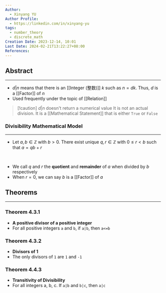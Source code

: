 ```yaml
---
Author:
  - Xinyang YU
Author Profile:
  - https://linkedin.com/in/xinyang-yu
tags:
  - number_theory
  - discrete_math
Creation Date: 2023-12-14, 10:01
Last Date: 2024-02-21T13:22:27+08:00
References: 
---
```

## Abstract
---
- $d|n$ means that there is an [[Integer (整数)]] $k$ such as $n=dk$. Thus, $d$ is a [[Factor]] of $n$
- Used frequently under the topic of [[Relation]]


>[!caution] $d|n$  doesn't return a numerical value
>  It is not an actual division. It is a [[Mathematical Statement]] that is either `True` or `False`

### Divisibility Mathematical Model
----
- Let $a, b \in  \mathbb{Z}$  with $b \gt 0$. There exist unique $q,r \in \mathbb{Z}$ with $0 \le r \lt b$ such that $a = qb + r$ 
</br>

- We call $q$ and $r$ the **quotient** and **remainder** of $a$ when divided by $b$ respectively
- When $r=0$, we can say $b$ is a [[Factor]] of $a$

## Theorems
---
### Theorem 4.3.1
- **A positive divisor of a positive integer**
- For all positive integers `a` and `b`, if `a|b`, then `a<=b` 
### Theorem 4.3.2
- **Divisors of 1**
- The only divisors of `1` are `1` and `-1`

### Theorem 4.4.3
- **Transitivity of Divisibility**
- For all integers a, b, c. If `a|b` and `b|c`, then `a|c`


